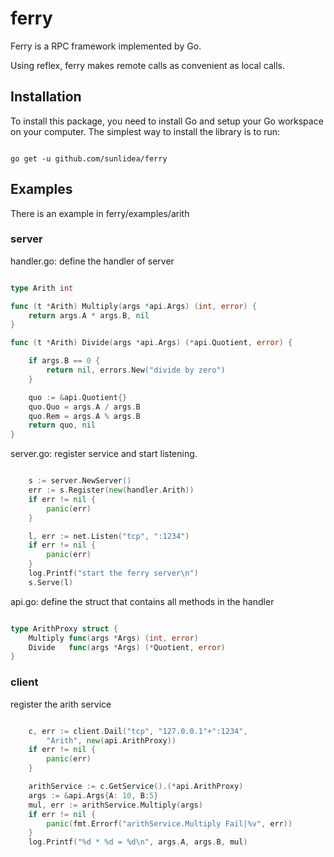 # ferry

Ferry is a RPC framework implemented by Go.

Using reflex, ferry makes remote calls as convenient as local calls.

## Installation

To install this package, you need to install Go and setup your Go workspace on your computer. 
The simplest way to install the library is to run:

```shell

go get -u github.com/sunlidea/ferry

```

## Examples

There is an example in ferry/examples/arith

### server

handler.go: define the handler of server

```go

type Arith int

func (t *Arith) Multiply(args *api.Args) (int, error) {
	return args.A * args.B, nil
}

func (t *Arith) Divide(args *api.Args) (*api.Quotient, error) {

	if args.B == 0 {
		return nil, errors.New("divide by zero")
	}

	quo := &api.Quotient{}
	quo.Quo = args.A / args.B
	quo.Rem = args.A % args.B
	return quo, nil
}

```

server.go: register service and start listening.

```go

	s := server.NewServer()
	err := s.Register(new(handler.Arith))
	if err != nil {
		panic(err)
	}

	l, err := net.Listen("tcp", ":1234")
	if err != nil {
		panic(err)
	}
	log.Printf("start the ferry server\n")
	s.Serve(l)

```

api.go: define the struct that contains all methods in the handler

```go

type ArithProxy struct {
	Multiply func(args *Args) (int, error)
	Divide   func(args *Args) (*Quotient, error)
}

```

### client 

register the arith service

```go

	c, err := client.Dail("tcp", "127.0.0.1"+":1234",
		"Arith", new(api.ArithProxy))
	if err != nil {
		panic(err)
	}

	arithService := c.GetService().(*api.ArithProxy)
	args := &api.Args{A: 10, B:5}
	mul, err := arithService.Multiply(args)
	if err != nil {
		panic(fmt.Errorf("arithService.Multiply Fail|%v", err))
	}
	log.Printf("%d * %d = %d\n", args.A, args.B, mul)

```